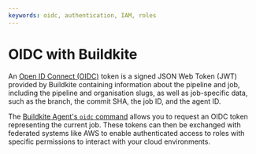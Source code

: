 ```yaml
---
keywords: oidc, authentication, IAM, roles
---
```


# OIDC with Buildkite

An [Open ID Connect (OIDC)](https://openid.net/developers/how-connect-works/) token is a signed JSON Web Token (JWT) provided by Buildkite containing information about the pipeline and job, including the pipeline and organisation slugs, as well as job-specific data, such as the branch, the commit SHA, the job ID, and the agent ID.

The [Buildkite Agent's `oidc` command](/docs/agent/v3/cli-oidc) allows you to request an OIDC token representing the current job. These tokens can then be exchanged with federated systems like AWS to enable authenticated access to roles with specific permissions to interact with your cloud environments.

